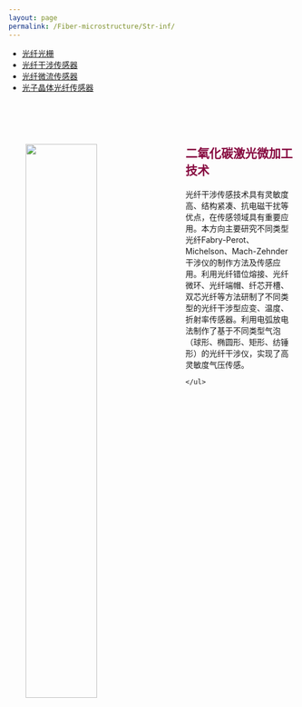 ```yaml
---
layout: page
permalink: /Fiber-microstructure/Str-inf/
---
```


<div class="navbar center fifth">
<ul>
    <li><a href="{{ "/Fiber-microstructure" | prepend: site.baseurl }}">光纤光栅</a></li>
    <li class="active"><a href="{{ "/Str-inf" | prepend: "/Fiber-microstructure" | prepend: site.baseurl }}">光纤干涉传感器</a></li>
    <li><a href="{{ "/Str-flu" | prepend: "/Fiber-microstructure" | prepend: site.baseurl }}">光纤微流传感器</a></li>
    <li><a href="{{ "/Str-PCF" | prepend: "/Fiber-microstructure" | prepend: site.baseurl }}">光子晶体光纤传感器</a></li>
</ul>
</div>
<br>

<div class="wrap clearfix">
    <img src="{{ site.baseurl }}/images/qipao-800x439.jpg" style="float: left; width: 50%; margin: 15px; padding: 15px;" >
    <h2 style="color: #870A40;padding-top: 1.9rem;">二氧化碳激光微加工技术</h2> 
    <ul>
    光纤干涉传感技术具有灵敏度高、结构紧凑、抗电磁干扰等优点，在传感领域具有重要应用。本方向主要研究不同类型光纤Fabry-Perot、Michelson、Mach-Zehnder干涉仪的制作方法及传感应用。利用光纤错位熔接、光纤微环、光纤端帽、纤芯开槽、双芯光纤等方法研制了不同类型的光纤干涉型应变、温度、折射率传感器。利用电弧放电法制作了基于不同类型气泡（球形、椭圆形、矩形、纺锤形）的光纤干涉仪，实现了高灵敏度气压传感。
       
    </ul>
</div>


